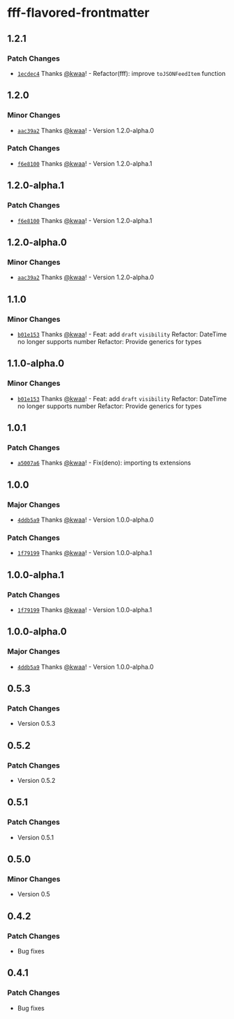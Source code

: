 # fff-flavored-frontmatter

## 1.2.1

### Patch Changes

- [`1ecdec4`](https://github.com/importantimport/fff/commit/1ecdec409e6f76e8fa5192d4b6048a5869815572) Thanks [@kwaa](https://github.com/kwaa)! - Refactor(fff): improve `toJSONFeedItem` function

## 1.2.0

### Minor Changes

- [`aac39a2`](https://github.com/importantimport/fff/commit/aac39a240087e9eaa94d8a5649654d206ce2bb58) Thanks [@kwaa](https://github.com/kwaa)! - Version 1.2.0-alpha.0

### Patch Changes

- [`f6e8100`](https://github.com/importantimport/fff/commit/f6e8100da143d522c90dc34fe0ae6c5107ad9c47) Thanks [@kwaa](https://github.com/kwaa)! - Version 1.2.0-alpha.1

## 1.2.0-alpha.1

### Patch Changes

- [`f6e8100`](https://github.com/importantimport/fff/commit/f6e8100da143d522c90dc34fe0ae6c5107ad9c47) Thanks [@kwaa](https://github.com/kwaa)! - Version 1.2.0-alpha.1

## 1.2.0-alpha.0

### Minor Changes

- [`aac39a2`](https://github.com/importantimport/fff/commit/aac39a240087e9eaa94d8a5649654d206ce2bb58) Thanks [@kwaa](https://github.com/kwaa)! - Version 1.2.0-alpha.0

## 1.1.0

### Minor Changes

- [`b01e153`](https://github.com/importantimport/fff/commit/b01e1538195c501ade2d96c32b860e19e9a8df54) Thanks [@kwaa](https://github.com/kwaa)! - Feat: add `draft` `visibility`
  Refactor: DateTime no longer supports number
  Refactor: Provide generics for types

## 1.1.0-alpha.0

### Minor Changes

- [`b01e153`](https://github.com/importantimport/fff/commit/b01e1538195c501ade2d96c32b860e19e9a8df54) Thanks [@kwaa](https://github.com/kwaa)! - Feat: add `draft` `visibility`
  Refactor: DateTime no longer supports number
  Refactor: Provide generics for types

## 1.0.1

### Patch Changes

- [`a5007a6`](https://github.com/importantimport/fff/commit/a5007a640af3f52ea165764bcdbf7cee02e6fc42) Thanks [@kwaa](https://github.com/kwaa)! - Fix(deno): importing ts extensions

## 1.0.0

### Major Changes

- [`4ddb5a9`](https://github.com/importantimport/fff/commit/4ddb5a98b09e51a1bce688a5766e6da6b9912f9c) Thanks [@kwaa](https://github.com/kwaa)! - Version 1.0.0-alpha.0

### Patch Changes

- [`1f79199`](https://github.com/importantimport/fff/commit/1f79199352cb33554b8bdef19c0dee96d2f61320) Thanks [@kwaa](https://github.com/kwaa)! - Version 1.0.0-alpha.1

## 1.0.0-alpha.1

### Patch Changes

- [`1f79199`](https://github.com/importantimport/fff/commit/1f79199352cb33554b8bdef19c0dee96d2f61320) Thanks [@kwaa](https://github.com/kwaa)! - Version 1.0.0-alpha.1

## 1.0.0-alpha.0

### Major Changes

- [`4ddb5a9`](https://github.com/importantimport/fff/commit/4ddb5a98b09e51a1bce688a5766e6da6b9912f9c) Thanks [@kwaa](https://github.com/kwaa)! - Version 1.0.0-alpha.0

## 0.5.3

### Patch Changes

- Version 0.5.3

## 0.5.2

### Patch Changes

- Version 0.5.2

## 0.5.1

### Patch Changes

- Version 0.5.1

## 0.5.0

### Minor Changes

- Version 0.5

## 0.4.2

### Patch Changes

- Bug fixes

## 0.4.1

### Patch Changes

- Bug fixes
